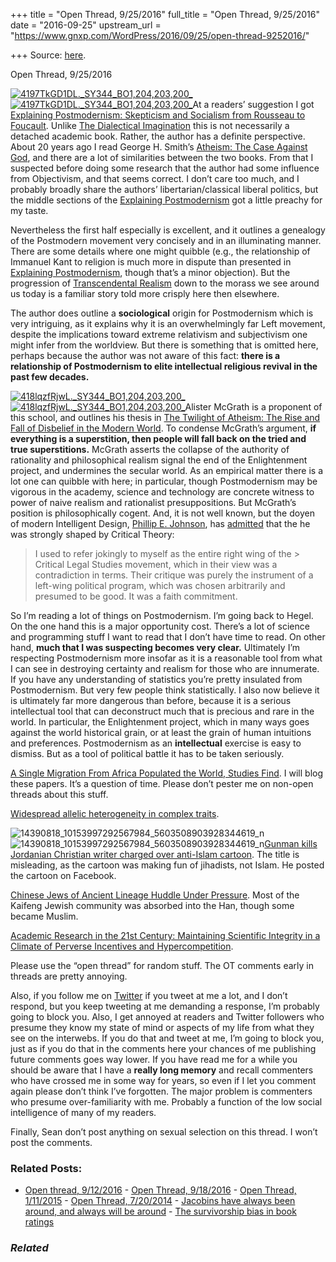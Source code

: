 +++
title = "Open Thread, 9/25/2016"
full_title = "Open Thread, 9/25/2016"
date = "2016-09-25"
upstream_url = "https://www.gnxp.com/WordPress/2016/09/25/open-thread-9252016/"

+++
Source: [here](https://www.gnxp.com/WordPress/2016/09/25/open-thread-9252016/).

Open Thread, 9/25/2016

[![4197TkGD1DL.\_SY344_BO1,204,203,200\_](https://i0.wp.com/www.unz.com/wp-content/uploads/2016/09/4197TkGD1DL._SY344_BO1204203200_.jpg?resize=225%2C346)![4197TkGD1DL.\_SY344_BO1,204,203,200\_](https://i0.wp.com/www.unz.com/wp-content/uploads/2016/09/4197TkGD1DL._SY344_BO1204203200_.jpg?resize=225%2C346)](https://www.amazon.com/exec/obidos/ASIN/B00480P9H2/geneexpressio-20)At a readers’ suggestion I got [Explaining Postmodernism: Skepticism and Socialism from Rousseau to Foucault](https://www.amazon.com/exec/obidos/ASIN/B00480P9H2/geneexpressio-20). Unlike [The Dialectical Imagination](https://www.amazon.com/exec/obidos/ASIN/B007CJLZWE/geneexpressio-20) this is not necessarily a detached academic book. Rather, the author has a definite perspective. About 20 years ago I read George H. Smith’s [Atheism: The Case Against God](https://www.amazon.com/exec/obidos/ASIN/B018CH0N0O/geneexpressio-20), and there are a lot of similarities between the two books. From that I suspected before doing some research that the author had some influence from Objectivism, and that seems correct. I don’t care too much, and I probably broadly share the authors’ libertarian/classical liberal politics, but the middle sections of the [Explaining Postmodernism](https://www.amazon.com/exec/obidos/ASIN/B00480P9H2/geneexpressio-20) got a little preachy for my taste.

Nevertheless the first half especially is excellent, and it outlines a genealogy of the Postmodern movement very concisely and in an illuminating manner. There are some details where one might quibble (e.g., the relationship of Immanuel Kant to religion is much more in dispute than presented in [Explaining Postmodernism](https://www.amazon.com/exec/obidos/ASIN/B00480P9H2/geneexpressio-20), though that’s a minor objection). But the progression of [Transcendental Realism](https://en.wikipedia.org/wiki/Transcendental_idealism) down to the morass we see around us today is a familiar story told more crisply here then elsewhere.

The author does outline a **sociological** origin for Postmodernism which is very intriguing, as it explains why it is an overwhelmingly far Left movement, despite the implications toward extreme relativism and subjectivism one might infer from the worldview. But there is something that is omitted here, perhaps because the author was not aware of this fact: **there is a relationship of Postmodernism to elite intellectual religious revival in the past few decades.**

[![418lqzfRjwL.\_SY344_BO1,204,203,200\_](https://i0.wp.com/www.unz.com/wp-content/uploads/2016/09/418lqzfRjwL._SY344_BO1204203200_-201x300.jpg?resize=201%2C300)![418lqzfRjwL.\_SY344_BO1,204,203,200\_](https://i0.wp.com/www.unz.com/wp-content/uploads/2016/09/418lqzfRjwL._SY344_BO1204203200_-201x300.jpg?resize=201%2C300)](https://www.amazon.com/exec/obidos/ASIN/B0013380YG/geneexpressio-20)Alister McGrath is a proponent of this school, and outlines his thesis in [The Twilight of Atheism: The Rise and Fall of Disbelief in the Modern World](https://www.amazon.com/exec/obidos/ASIN/B0013380YG/geneexpressio-20). To condense McGrath’s argument, **if everything is a superstition, then people will fall back on the tried and true superstitions.** McGrath asserts the collapse of the authority of rationality and philosophical realism signal the end of the Enlightenment project, and undermines the secular world. As an empirical matter there is a lot one can quibble with here; in particular, though Postmodernism may be vigorous in the academy, science and technology are concrete witness to power of naive realism and rationalist presuppositions. But McGrath’s position is philosophically cogent. And, it is not well known, but the doyen of modern Intelligent Design, [Phillip E. Johnson](https://en.wikipedia.org/wiki/Phillip_E._Johnson#Intelligent_design), has [admitted](http://www.arn.org/docs/johnson/le_berkeleysradical.htm) that the he was strongly shaped by Critical Theory:

> I used to refer jokingly to myself as the entire right wing of the > Critical Legal Studies movement, which in their view was a contradiction in terms. Their critique was purely the instrument of a left-wing political program, which was chosen arbitrarily and presumed to be good. It was a faith commitment.

So I’m reading a lot of things on Postmodernism. I’m going back to Hegel. On the one hand this is a major opportunity cost. There’s a lot of science and programming stuff I want to read that I don’t have time to read. On other hand, **much that I was suspecting becomes very clear.** Ultimately I’m respecting Postmodernism more insofar as it is a reasonable tool from what I can see in destroying certainty and realism for those who are innumerate. If you have any understanding of statistics you’re pretty insulated from Postmodernism. But very few people think statistically. I also now believe it is ultimately far more dangerous than before, because it is a serious intellectual tool that can deconstruct much that is precious and rare in the world. In particular, the Enlightenment project, which in many ways goes against the world historical grain, or at least the grain of human intuitions and preferences. Postmodernism as an **intellectual** exercise is easy to dismiss. But as a tool of political battle it has to be taken seriously.

[A Single Migration From Africa Populated the World, Studies Find](http://www.nytimes.com/2016/09/22/science/ancient-dna-human-history.html). I will blog these papers. It’s a question of time. Please don’t pester me on non-open threads about this stuff.

[Widespread allelic heterogeneity in complex traits](http://biorxiv.org/content/early/2016/09/22/076984).

![14390818_10153997292567984_5603508903928344619_n](https://i0.wp.com/www.unz.com/wp-content/uploads/2016/09/14390818_10153997292567984_5603508903928344619_n-300x168.jpg?resize=300%2C168)![14390818_10153997292567984_5603508903928344619_n](https://i0.wp.com/www.unz.com/wp-content/uploads/2016/09/14390818_10153997292567984_5603508903928344619_n-300x168.jpg?resize=300%2C168)[Gunman kills Jordanian Christian writer charged over anti-Islam cartoon](http://www.timesofisrael.com/gunman-kills-jordanian-charged-over-anti-islam-cartoon/?utm_source=dlvr.it&utm_medium=twitter). The title is misleading, as the cartoon was making fun of jihadists, not Islam. He posted the cartoon on Facebook.

[Chinese Jews of Ancient Lineage Huddle Under Pressure](http://www.nytimes.com/2016/09/25/world/asia/china-kaifeng-jews.html). Most of the Kaifeng Jewish community was absorbed into the Han, though some became Muslim.

[Academic Research in the 21st Century: Maintaining Scientific Integrity in a Climate of Perverse Incentives and Hypercompetition](http://online.liebertpub.com/doi/10.1089/ees.2016.0223).

Please use the “open thread” for random stuff. The OT comments early in threads are pretty annoying.

Also, if you follow me on [Twitter](https://twitter.com/razibkhan) if you tweet at me a lot, and I don’t respond, but you keep tweeting at me demanding a response, I’m probably going to block you. Also, I get annoyed at readers and Twitter followers who presume they know my state of mind or aspects of my life from what they see on the interwebs. If you do that and tweet at me, I’m going to block you, just as if you do that in the comments here your chances of me publishing future comments goes way lower. If you have read me for a while you should be aware that I have a **really long memory** and recall commenters who have crossed me in some way for years, so even if I let you comment again please don’t think I’ve forgotten. The major problem is commenters who presume over-familiarity with me. Probably a function of the low social intelligence of many of my readers.

Finally, Sean don’t post anything on sexual selection on this thread. I won’t post the comments.

### Related Posts:

- [Open thread,
  9/12/2016](https://www.gnxp.com/WordPress/2016/09/12/open-thread-9122016/) - [Open Thread,
  9/18/2016](https://www.gnxp.com/WordPress/2016/09/18/open-thread-9182016/) - [Open Thread,
  1/11/2015](https://www.gnxp.com/WordPress/2015/01/11/open-thread-1112015/) - [Open Thread,
  7/20/2014](https://www.gnxp.com/WordPress/2014/07/20/open-thread-7202014/) - [Jacobins have always been around, and always will be
  around](https://www.gnxp.com/WordPress/2012/09/05/jacobins-have-always-been-around-and-always-will-be-around/) - [The survivorship bias in book
  ratings](https://www.gnxp.com/WordPress/2017/09/16/the-survivorship-bias-in-book-ratings/)

### *Related*

[](https://www.addtoany.com/add_to/facebook?linkurl=https%3A%2F%2Fwww.gnxp.com%2FWordPress%2F2016%2F09%2F25%2Fopen-thread-9252016%2F&linkname=Open%20Thread%2C%209%2F25%2F2016 "Facebook")[](https://www.addtoany.com/add_to/twitter?linkurl=https%3A%2F%2Fwww.gnxp.com%2FWordPress%2F2016%2F09%2F25%2Fopen-thread-9252016%2F&linkname=Open%20Thread%2C%209%2F25%2F2016 "Twitter")[](https://www.addtoany.com/add_to/email?linkurl=https%3A%2F%2Fwww.gnxp.com%2FWordPress%2F2016%2F09%2F25%2Fopen-thread-9252016%2F&linkname=Open%20Thread%2C%209%2F25%2F2016 "Email")[](https://www.addtoany.com/share)
